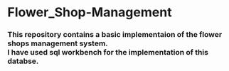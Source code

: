 # Flower_Shop-Management
<h3> This repository contains a basic implementaion of the flower shops management system. <br>
I have used sql workbench for the implementation of this databse. </h3>
